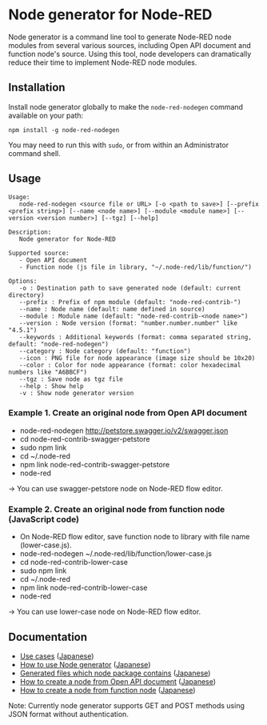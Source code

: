 # Node generator for Node-RED

Node generator is a command line tool to generate Node-RED node modules from several various sources, including Open API document and function node's source.
Using this tool, node developers can dramatically reduce their time to implement Node-RED node modules.

## Installation

Install node generator globally to make the `node-red-nodegen` command available on your path:

    npm install -g node-red-nodegen

You may need to run this with `sudo`, or from within an Administrator command shell.

## Usage

    Usage:
       node-red-nodegen <source file or URL> [-o <path to save>] [--prefix <prefix string>] [--name <node name>] [--module <module name>] [--version <version number>] [--tgz] [--help]

    Description:
       Node generator for Node-RED

    Supported source:
       - Open API document
       - Function node (js file in library, "~/.node-red/lib/function/")

    Options:
       -o : Destination path to save generated node (default: current directory)
       --prefix : Prefix of npm module (default: "node-red-contrib-")
       --name : Node name (default: name defined in source)
       --module : Module name (default: "node-red-contrib-<node name>")
       --version : Node version (format: "number.number.number" like "4.5.1")
       --keywords : Additional keywords (format: comma separated string, default: "node-red-nodegen")
       --category : Node category (default: "function")
       --icon : PNG file for node appearance (image size should be 10x20)
       --color : Color for node appearance (format: color hexadecimal numbers like "A6BBCF")
       --tgz : Save node as tgz file
       --help : Show help
       -v : Show node generator version

### Example 1. Create an original node from Open API document

- node-red-nodegen http://petstore.swagger.io/v2/swagger.json
- cd node-red-contrib-swagger-petstore
- sudo npm link
- cd ~/.node-red
- npm link node-red-contrib-swagger-petstore
- node-red

-> You can use swagger-petstore node on Node-RED flow editor.

### Example 2. Create an original node from function node (JavaScript code)

- On Node-RED flow editor, save function node to library with file name (lower-case.js).
- node-red-nodegen ~/.node-red/lib/function/lower-case.js
- cd node-red-contrib-lower-case
- sudo npm link
- cd ~/.node-red
- npm link node-red-contrib-lower-case
- node-red

-> You can use lower-case node on Node-RED flow editor.

## Documentation
- [Use cases](https://github.com/node-red/node-red-nodegen/blob/0.0.3/docs/index.md#use-cases) ([Japanese](https://github.com/node-red/node-red-nodegen/blob/0.0.3/docs/index_ja.md#use-cases))
- [How to use Node generator](https://github.com/node-red/node-red-nodegen/blob/0.0.3/docs/index.md#how-to-use-node-generator) ([Japanese](https://github.com/node-red/node-red-nodegen/blob/0.0.3/docs/index_ja.md#how-to-use-node-generator))
- [Generated files which node package contains](https://github.com/node-red/node-red-nodegen/blob/0.0.3/docs/index.md#generated-files-which-node-package-contains) ([Japanese](https://github.com/node-red/node-red-nodegen/blob/0.0.3/docs/index_ja.md#generated-files-which-node-package-contains))
- [How to create a node from Open API document](https://github.com/node-red/node-red-nodegen/blob/0.0.3/docs/index.md#how-to-create-a-node-from-open-api-document) ([Japanese](https://github.com/node-red/node-red-nodegen/blob/0.0.3/docs/index_ja.md#how-to-create-a-node-from-open-api-document))
- [How to create a node from function node](https://github.com/node-red/node-red-nodegen/blob/0.0.3/docs/index.md#how-to-create-a-node-from-function-node) ([Japanese](https://github.com/node-red/node-red-nodegen/blob/0.0.3/docs/index_ja.md#how-to-create-a-node-from-function-node))

Note: Currently node generator supports GET and POST methods using JSON format without authentication.
